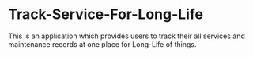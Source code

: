 # Track-Service-For-Long-Life
This is an application which provides users to track their all services and maintenance records at one place for Long-Life of things.
